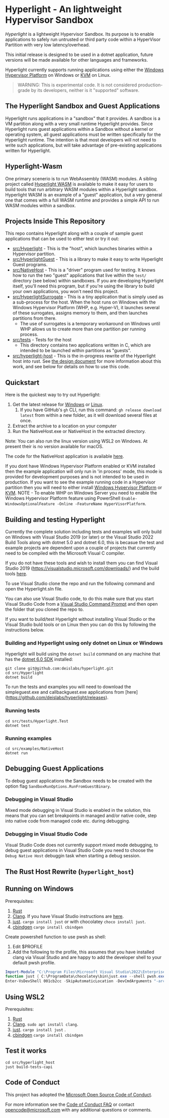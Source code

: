 # Hyperlight - An lightweight Hypervisor Sandbox

_Hyperlight_ is a lightweight Hypervisor Sandbox. Its purpose is to enable applications to safely run untrusted or third party code within a HyperVisor Partition with very low latency/overhead.

This initial release is designed to be used in a dotnet application, future versions will be made available for other languages and frameworks.

Hyperlight currently supports running applications using either the [Windows Hypervisor Platform](https://docs.microsoft.com/en-us/virtualization/api/#windows-hypervisor-platform) on Windows or [KVM](https://www.linux-kvm.org/page/Main_Page) on Linux.

>WARNING: This is experimental code. It is not considered production-grade by its developers, neither is it "supported" software.

## The Hyperlight Sandbox and Guest Applications

Hyperlight runs applications in a "sandbox" that it provides. A sandbox is a VM partition along with a very small runtime Hyperlight provides. Since Hyperlight runs guest applications within a Sandbox without a kernel or operating system, all guest applications must be written specifically for the Hyperlight runtime. The intention is that most developers will not need to write such applications, but will take advantage of pre-existing applications written for Hyperlight.

## Hyperlight-Wasm

One primary scenerio is to run WebAssembly (WASM) modules. A sibling project called [Hyperlight WASM](https://github.com/deislabs/hyperlight-wasm) is available to make it easy for users to build tools that run arbitrary WASM modules within a Hyperlight sandbox. Hyperlight WASM is an example of a "guest" application, but a very general one that comes with a full WASM runtime and provides a simple API to run WASM modules within a sandbox.

## Projects Inside This Repository

This repo contains Hyperlight along with a couple of sample guest applications that can be used to either test or try it out:

- [src/Hyperlight](./src/HyperLight) - This is the "host", which launches binaries within a Hypervisor partition.
- [src/HyperlightGuest](./src/HyperLightGuest) - This is a library to make it easy to write Hyperlight Guest programs.
- [src/NativeHost](./src/examples/NativeHost) - This is a "driver" program used for testing. It knows how to run the two "guest" applications that live within the `test/` directory (see below) within sandboxes. If you are developing Hyperlight itself, you'll need this program, but if you're using the library to build your own applications, you won't need this project.
- [src/HyperlightSurrogate](./src/HyperlightSurrogate) - This is a tiny application that is simply used as a sub-process for the host. When the host runs on Windows with the Windows Hypervisor Platform (WHP, e.g. Hyper-V), it launches several of these surrogates, assigns memory to them, and then launches partitions from there.
  - The use of surrogates is a temporary workaround on Windows until WHP allows us to create more than one partition per running process.
- [src/tests](./src/tests) - Tests for the host
  - This directory contains two applications written in C, which are intended to be launched within partitions as "guests".
- [src/hyperlight-host](./src/hyperlight_host) - This is the in-progress rewrite of the Hyperlight host into rust. See [the design document](https://hackmd.io/@arschles/hl-rust-port) for more information about this work, and see below for details on how to use this code.

## Quickstart

Here is the quickest way to try out Hyperlight:

1. Get the latest release for [Windows](https://github.com/deislabs/hyperlight/releases/download/latest/windows-x64.zip) or [Linux](https://github.com/deislabs/hyperlight/releases/download/latest/linux-x64.tar.gz).
   1. If you have GitHub's `gh` CLI, run this command: `gh release download latest` from within a new folder, as it will download several files at once.
2. Extract the archive to a location on your computer
3. Run the NativeHost.exe or NativeHost in the extracted directory.

Note: You can also run the linux version using WSL2 on Windows. At present their is no version available for macOS.

The code for the NativeHost application is available [here](https://github.com/deislabs/hyperlight/blob/main/src/examples/NativeHost/Program.cs).

If you dont have Windows Hypervisor Platform enabled or KVM installed then the example application will only run in 'in process' mode, this mode is provided for development purposes and is not intended to be used in production. If you want to see the example running code in a Hypervisor partition then you will need to either install [Windows Hypervisor Platform](https://devblogs.microsoft.com/visualstudio/hyper-v-android-emulator-support/#1-enable-hyper-v-and-the-windows-hypervisor-platform) or [KVM](https://help.ubuntu.com/community/KVM/Installation). NOTE - To enable WHP on Windows Server you need to enable the Windows Hypervisor Platform feature using PowerShell `Enable-WindowsOptionalFeature -Online -FeatureName HyperVisorPlatform`.

## Building and testing Hyperlight

Currently the complete solution including tests and examples will only build on Windows with Visual Studio 2019 (or later) or the Visual Studio 2022 Build Tools along with dotnet 5.0 and dotnet 6.0, this is becasue the test and example projects are dependent upon a couple of projects that currently need to be compiled with the Microsoft Visual C compiler.

If you do not have these tools and wish to install them you can find Visual Studio 2019 (https://visualstudio.microsoft.com/downloads/) and the build tools [here](https://visualstudio.microsoft.com/downloads/#build-tools-for-visual-studio-2022).

To use Visual Studio clone the repo and run the following command and open the Hyperlight.sln file. 

You can also use Visual Studio code, to do this make sure that you start Visual Studio Code from a [Visual Studio Command Prompt](https://docs.microsoft.com/en-us/visualstudio/ide/reference/command-prompt-powershell?view=vs-2022) and then open the folder that you cloned the repo to.

If you want to build/test Hyperlight without installing Visual Studio or the Visual Studio buld tools or on Linux then you can do this by following the instructions below.

### Building and Hyperlight using only dotnet on Linux or Windows

Hyperlight will build using the `dotnet build` command on any machine that has the  [dotnet 6.0 SDK](https://dotnet.microsoft.com/en-us/download/dotnet/6.0) installed:

```console
git clone git@github.com:deislabs/hyperlight.git
cd src/Hyperlight
dotnet build
```

To run the tests and examples you will need to download the simpleguest.exe and callbackguest.exe applications from [here] (https://github.com/deislabs/hyperlight/releases).

### Running tests

```console
cd src/tests/Hyperlight.Test
dotnet test
```

### Running examples

```console
cd src/examples/NativeHost
dotnet run
```

## Debugging Guest Applications

To debug guest applications the Sandbox needs to be created with the option flag `SandboxRunOptions.RunFromGuestBinary`.

### Debugging in Visual Studio

Mixed mode debugging in Visual Studio is enabled in the solution, this means that you can set breakpoints in managed and/or native code, step into native code from managed code etc. during debugging. 

### Debugging in Visual Studio Code

Visual Studio Code does not currently support mixed mode debugging, to debug guest applications in Visual Studio Code you need to choose the `Debug Native Host` debuggin task when starting a debug session.

## The Rust Host Rewrite (`hyperlight_host`)

## Running on Windows

Prerequisites:

1. [Rust](https://www.rust-lang.org/tools/install)
1. [Clang](https://clang.llvm.org/get_started.html).  If you have Visual Studio instructions are [here](https://docs.microsoft.com/en-us/cpp/build/clang-support-msbuild?view=msvc-170).
1. [just](https://github.com/casey/just).  `cargo install just` or with chocolatey `choco install just`.
1. [cbindgen](https://github.com/eqrion/cbindgen) `cargo install cbindgen`

 Create powershell function to use pwsh as shell:

 1. Edit $PROFILE
 1. Add the following to the profile, this assumes that you have installed clang via Visual Studio and are happy to add the developer shell to your default pwsh profile.

 ```PowerShell
Import-Module "C:\Program Files\Microsoft Visual Studio\2022\Enterprise\Common7\Tools\Microsoft.VisualStudio.DevShell.dll"
function just { C:\ProgramData\chocolatey\bin\just.exe --shell pwsh.exe --shell-arg -c @args}
Enter-VsDevShell 001cb2cc -SkipAutomaticLocation -DevCmdArguments "-arch=x64 -host_arch=x64" 
 ```

## Using WSL2

Prerequisites:

1. [Rust](https://www.rust-lang.org/tools/install)
1. [Clang](https://clang.llvm.org/get_started.html). `sudo apt install clang`.
1. [just](https://github.com/casey/just).  `cargo install just` .
1. [cbindgen](https://github.com/eqrion/cbindgen) `cargo install cbindgen`

## Test it works

```shell
cd src/hyperlight_host
just build-tests-capi
```


## Code of Conduct

This project has adopted the [Microsoft Open Source Code of
Conduct](https://opensource.microsoft.com/codeofconduct/).

For more information see the [Code of Conduct
FAQ](https://opensource.microsoft.com/codeofconduct/faq/) or contact
[opencode@microsoft.com](mailto:opencode@microsoft.com) with any additional questions or comments.
